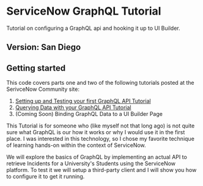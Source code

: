 # ServiceNow GraphQL Tutorial

Tutorial on configuring a GraphQL api and hooking it up to UI Builder.

## Version: San Diego

## Getting started

This code covers parts one and two of the following tutorials posted at the SerivceNow Community site:
1. [Setting up and Testing your first GraphQL API Tutorial](https://community.servicenow.com/community?id=community_article&sys_id=891d917adb344d10382a82630596193d)
2. [Querying Data with your GraphQL API Tutorial](https://community.servicenow.com/community?id=community_article&sys_id=014b8310db8d4510019ac22305961949)
3. (Coming Soon) Binding GraphQL Data to a UI Builder Page

This Tutorial is for someone who (like myself not that long ago) is not quite sure what GraphQL is our how it works or why I would use it in the first place.  I was interested in this technology, so I chose my favorite technique of learning hands-on within the context of ServiceNow.

We will explore the basics of GraphQL by implementing an actual API to retrieve Incidents for a University's Students using the ServiceNow platform.  To test it we will setup a third-party client and I will show you how to configure it to get it running.  

